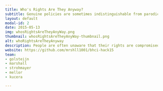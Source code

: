 ```yaml
---
title: Who's Rights Are They Anyway?
subtitle: Genuine policies are sometimes indistinguishable from parodic policies in satirical TV shows!!
layout: default
modal-id: 2
date: 2015-05-13
img: whosRightsAreTheyAnyWay.png
thumbnail: whosRightsAreTheyAnyWay-thumbnail.png
alt: whoRightsAreTheyAnyway
description: People are often unaware that their rights are compromised by poorly explained changes in legislation and policy, meaning they are often blind to an erosion of their rights. Genuine policies are sometimes indistinguishable from parodic policies in satirical TV shows such as The Thick of It.
website: https://github.com/mrshll1001/bhci-hack15
team:
- golsteijn
- marshall
- strohmayer
- mellor
- kucera

---
```

